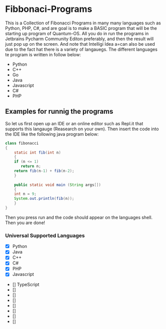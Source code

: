 # Fibbonaci-Programs
This is a Collection of Fibonacci Programs in many many languages such as Python, PHP, C#, and are goal is to make a BASIC program that will be the starting up program of Quantum-OS. All you do in run the programs in Jetbrains Pycharm Community Editon preferably, and then the result will just pop up on the screen. And note that Intelligi Idea a=can also be used due to the fact hat there is a variety of langauegs. The different languages te program is written in follow below:
* Python
* C++
* Go
* Java
* Javascript
* C#
* PHP

## Examples for runnig the programs
So let us first open up an IDE or an online editor such as Repl.it that supports this langauge (Reasearch on your own). Then insert the code into the IDE like the following java program below:

```java
class fibonacci
{
    static int fib(int n)
    {
    if (n <= 1)
       return n;
    return fib(n-1) + fib(n-2);
    }
      
    public static void main (String args[])
    {
    int n = 9;
    System.out.println(fib(n));
    }
}
```

Then you press run and the code should appear on the languages shell. Then you are done!

### Universal Supported Languages

 - [x] Python
 - [x] Java 
 - [x] C++
 - [x] C#
 - [x] PHP
 - [x] Javascript
 - [] TypeScript
 - [] 
 - [] 
 - [] 
 - [] 
 - [] 
 - [] 
 - [] 
